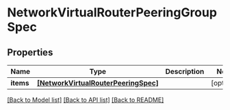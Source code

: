 # NetworkVirtualRouterPeeringGroupSpec

## Properties
Name | Type | Description | Notes
------------ | ------------- | ------------- | -------------
**items** | [**[NetworkVirtualRouterPeeringSpec]**](NetworkVirtualRouterPeeringSpec.md) |  | [optional] 

[[Back to Model list]](../README.md#documentation-for-models) [[Back to API list]](../README.md#documentation-for-api-endpoints) [[Back to README]](../README.md)


